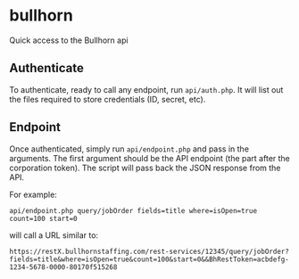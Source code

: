 # bullhorn
Quick access to the Bullhorn api

## Authenticate

To authenticate, ready to call any endpoint, run `api/auth.php`. It will list out the files required to store credentials (ID, secret, etc).

## Endpoint

Once authenticated, simply run `api/endpoint.php` and pass in the arguments. The first argument should be the API endpoint (the part after the corporation token). The script will pass back the JSON response from the API.

For example:

`api/endpoint.php query/jobOrder fields=title where=isOpen=true count=100 start=0`

will call a URL similar to:

`https://restX.bullhornstaffing.com/rest-services/12345/query/jobOrder?fields=title&where=isOpen=true&count=100&start=0&&BhRestToken=acbdefg-1234-5678-0000-80170f515268`
